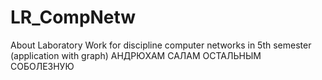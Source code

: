 # LR_CompNetw
About Laboratory Work for discipline computer networks in 5th semester (application with graph)
АНДРЮХАМ САЛАМ ОСТАЛЬНЫМ СОБОЛЕЗНУЮ
